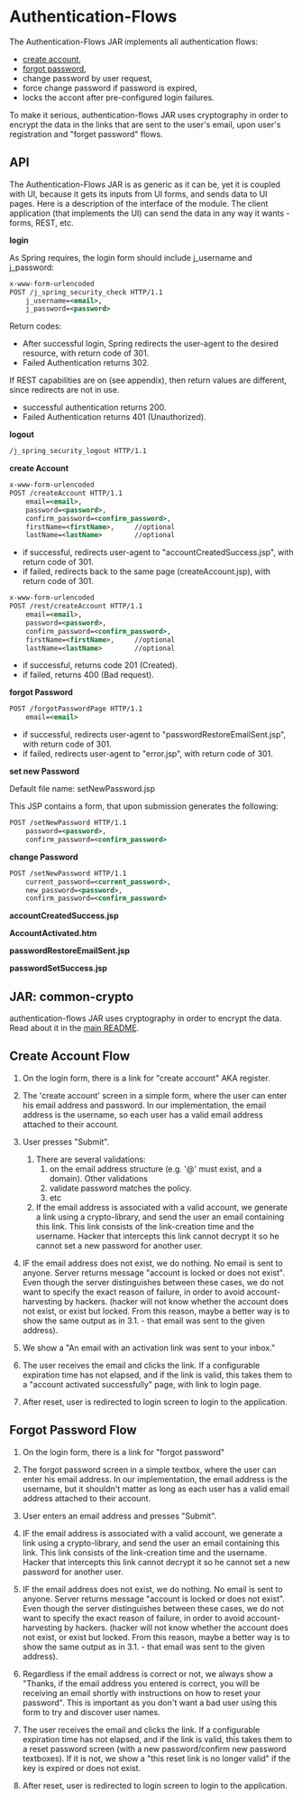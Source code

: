 Authentication-Flows
==================

The Authentication-Flows JAR implements all authentication flows: 
* [create account](https://github.com/OhadR/oAuth2-sample/tree/master/authentication-flows#create-account-flow), 
* [forgot password](https://github.com/OhadR/oAuth2-sample/tree/master/authentication-flows#forgot-password-flow), 
* change password by user request, 
* force change password if password is expired,
* locks the accont after pre-configured login failures.

To make it serious, authentication-flows JAR uses cryptography in order to encrypt the data in the links that are sent to the user's email, 
upon user's registration and "forget password" flows.

API
---------

The Authentication-Flows JAR is as generic as it can be, yet it is coupled with UI, because it gets its inputs from UI forms, and sends data
to UI pages. Here is a description of the interface of the module. The client application (that implements the UI) can send the data in any
way it wants - forms, REST, etc. 

**login**

As Spring requires, the login form should include j_username and j_password:
```xml
x-www-form-urlencoded
POST /j_spring_security_check HTTP/1.1
	j_username=<email>, 
	j_password=<password>
```
Return codes:

* After successful login, Spring redirects the user-agent to the desired resource, with return code of 301.
* Failed Authentication returns 302.

If REST capabilities are on (see appendix), then return values are different, since redirects are not in use.
* successful authentication returns 200.
* Failed Authentication returns 401 (Unauthorized).

**logout**

```xml
/j_spring_security_logout HTTP/1.1
```

**create Account**

```xml
x-www-form-urlencoded
POST /createAccount HTTP/1.1
	email=<email>, 
	password=<password>,
	confirm_password=<confirm_password>,
	firstName=<firstName>,     //optional
	lastName=<lastName>        //optional
```
* if successful, redirects user-agent to "accountCreatedSuccess.jsp", with return code of 301.
* if failed, redirects back to the same page (createAccount.jsp), with return code of 301.

```xml
x-www-form-urlencoded
POST /rest/createAccount HTTP/1.1
	email=<email>, 
	password=<password>,
	confirm_password=<confirm_password>,
	firstName=<firstName>,     //optional
	lastName=<lastName>        //optional
```
* if successful, returns code 201 (Created).
* if failed, returns 400 (Bad request).


**forgot Password**
```xml
POST /forgotPasswordPage HTTP/1.1
	email=<email>
```
* if successful, redirects user-agent to "passwordRestoreEmailSent.jsp", with return code of 301.
* if failed, redirects user-agent to "error.jsp", with return code of 301.

**set new Password**

Default file name: setNewPassword.jsp

This JSP contains a form, that upon submission generates the following:

```xml
POST /setNewPassword HTTP/1.1
	password=<password>,
	confirm_password=<confirm_password>
```

**change Password** 
```xml
POST /setNewPassword HTTP/1.1
	current_password=<current_password>,
	new_password=<password>,
	confirm_password=<confirm_password>
```


**accountCreatedSuccess.jsp**

**AccountActivated.htm**

**passwordRestoreEmailSent.jsp**

**passwordSetSuccess.jsp**

JAR: common-crypto
-------------
authentication-flows JAR uses cryptography in order to encrypt the data. Read about it in the [main README](/).


Create Account Flow
-------------
1. On the login form, there is a link for "create account" AKA register.

2. The 'create account' screen in a simple form, where the user can enter his email address and password. In our implementation, 
the email address is the username, so each user has a valid email address attached to their account. 

3. User presses "Submit". 
   1. There are several validations:
      1. on the email address structure (e.g. '@' must exist, and a domain). Other validations
	  2. validate password matches the policy.
	  3. etc
   2. If the email address is associated with a valid account, we generate a link using a crypto-library, and send the user an email
containing this link. This link consists of the link-creation time and the username. 
Hacker that intercepts this link cannot decrypt it so he cannot set a new password for another user.

  3. IF the email address does not exist, we do nothing. No email is sent to anyone. Server returns message "account is locked
or does not exist". Even though the server distinguishes between these cases, we do not want to specify the exact reason of
failure, in order to avoid account-harvesting by hackers. (hacker will not know whether the account does not exist, or exist but locked.
From this reason, maybe a better way is to show the same output as in 3.1. - that email was sent to the given address).

4. We show a "An email with an activation link was sent to your inbox."

5. The user receives the email and clicks the link. If a configurable expiration time has not elapsed, and if the link is valid,
this takes them to a "account activated successfully" page, with link to login page.

6. After reset, user is redirected to login screen to login to the application.

Forgot Password Flow
-------------
1. On the login form, there is a link for "forgot password"

2. The forgot password screen in a simple textbox, where the user can enter his email address. In our implementation, 
the email address is the username, but it shouldn't matter as long as each user has a valid email address attached to their account.

3. User enters an email address and presses "Submit".

  1. IF the email address is associated with a valid account, we generate a link using a crypto-library, and send the user an email
containing this link. This link consists of the link-creation time and the username. 
Hacker that intercepts this link cannot decrypt it so he cannot set a new password for another user.

  2. IF the email address does not exist, we do nothing. No email is sent to anyone. Server returns message "account is locked
or does not exist". Even though the server distinguishes between these cases, we do not want to specify the exact reason of
failure, in order to avoid account-harvesting by hackers. (hacker will not know whether the account does not exist, or exist but locked.
From this reason, maybe a better way is to show the same output as in 3.1. - that email was sent to the given address).

4. Regardless if the email address is correct or not, we always show a "Thanks, if the email address you entered is correct, 
you will be receiving an email shortly with instructions on how to reset your password". This is important as you don't want a bad user 
using this form to try and discover user names.

5. The user receives the email and clicks the link. If a configurable expiration time has not elapsed, and if the link is valid,
this takes them to a reset password screen (with a new password/confirm new password textboxes). If it is not, we show a 
"this reset link is no longer valid" if the key is expired or does not exist.

6. After reset, user is redirected to login screen to login to the application.